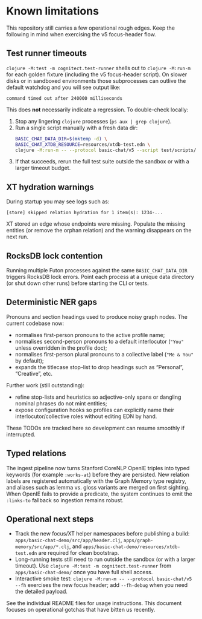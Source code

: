 # Known limitations

This repository still carries a few operational rough edges. Keep the following in
mind when exercising the v5 focus-header flow.

## Test runner timeouts

`clojure -M:test -m cognitect.test-runner` shells out to `clojure -M:run-m` for
each golden fixture (including the v5 focus-header script). On slower disks or in
sandboxed environments those subprocesses can outlive the default watchdog and
you will see output like:

```
command timed out after 240000 milliseconds
```

This does **not** necessarily indicate a regression. To double-check locally:

1. Stop any lingering `clojure` processes (`ps aux | grep clojure`).
2. Run a single script manually with a fresh data dir:
   ```bash
   BASIC_CHAT_DATA_DIR=$(mktemp -d) \
   BASIC_CHAT_XTDB_RESOURCE=resources/xtdb-test.edn \
   clojure -M:run-m -- --protocol basic-chat/v5 --script test/scripts/basic-chat/v5/focus-header.edn --fh-only
   ```
3. If that succeeds, rerun the full test suite outside the sandbox or with a
   larger timeout budget.

## XT hydration warnings

During startup you may see logs such as:

```
[store] skipped relation hydration for 1 item(s): 1234-...
```

XT stored an edge whose endpoints were missing. Populate the missing entities
(or remove the orphan relation) and the warning disappears on the next run.

## RocksDB lock contention

Running multiple Futon processes against the same `BASIC_CHAT_DATA_DIR` triggers
RocksDB lock errors. Point each process at a unique data directory (or shut down
other runs) before starting the CLI or tests.

## Deterministic NER gaps

Pronouns and section headings used to produce noisy graph nodes. The current codebase now:

- normalises first-person pronouns to the active profile name;
- normalises second-person pronouns to a default interlocutor (`"You"` unless overridden in the profile doc);
- normalises first-person plural pronouns to a collective label (`"Me & You"` by default);
- expands the titlecase stop-list to drop headings such as “Personal”, “Creative”, etc.

Further work (still outstanding):

- refine stop-lists and heuristics so adjective-only spans or dangling nominal phrases do not mint entities;
- expose configuration hooks so profiles can explicitly name their interlocutor/collective roles without editing EDN by hand.

These TODOs are tracked here so development can resume smoothly if interrupted.

## Typed relations

The ingest pipeline now turns Stanford CoreNLP OpenIE triples into typed
keywords (for example `:works-at`) before they are persisted. New relation
labels are registered automatically with the Graph Memory type registry, and
aliases such as lemma vs. gloss variants are merged on first sighting. When
OpenIE fails to provide a predicate, the system continues to emit the
`:links-to` fallback so ingestion remains robust.

## Operational next steps

- Track the new focus/XT helper namespaces before publishing a build:
  `apps/basic-chat-demo/src/app/header.clj`, `apps/graph-memory/src/app/*.clj`,
  and `apps/basic-chat-demo/resources/xtdb-test.edn` are required for clean
  bootstrap.
- Long-running tests still need to run outside the sandbox (or with a larger
  timeout). Use `clojure -M:test -m cognitect.test-runner` from
  `apps/basic-chat-demo/` once you have full shell access.
- Interactive smoke test: `clojure -M:run-m -- --protocol basic-chat/v5 --fh`
  exercises the new focus header; add `--fh-debug` when you need the detailed
  payload.

See the individual README files for usage instructions. This document focuses on
operational gotchas that have bitten us recently.
